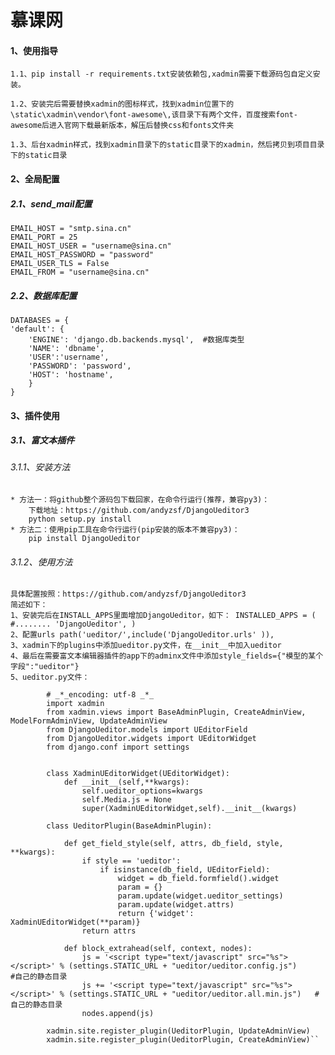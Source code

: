 # 慕课网

#### 1、使用指导
    1.1、pip install -r requirements.txt安装依赖包,xadmin需要下载源码包自定义安装。
    
    1.2、安装完后需要替换xadmin的图标样式，找到xadmin位置下的\static\xadmin\vendor\font-awesome\,该目录下有两个文件，百度搜索font-awesome后进入官网下载最新版本，解压后替换css和fonts文件夹
    
    1.3、后台xadmin样式，找到xadmin目录下的static目录下的xadmin，然后拷贝到项目目录下的static目录
#### 2、全局配置
##### 2.1、send_mail配置
    EMAIL_HOST = "smtp.sina.cn"
    EMAIL_PORT = 25
    EMAIL_HOST_USER = "username@sina.cn"
    EMAIL_HOST_PASSWORD = "password"
    EMAIL_USER_TLS = False
    EMAIL_FROM = "username@sina.cn"
##### 2.2、数据库配置
    DATABASES = {
    'default': {
        'ENGINE': 'django.db.backends.mysql',  #数据库类型
        'NAME': 'dbname',
        'USER':'username',
        'PASSWORD': 'password',
        'HOST': 'hostname',
        }
    }
#### 3、插件使用
##### 3.1、富文本插件
###### 3.1.1、安装方法
    * 方法一：将github整个源码包下载回家，在命令行运行(推荐，兼容py3)：
        下载地址：https://github.com/andyzsf/DjangoUeditor3
        python setup.py install
    * 方法二：使用pip工具在命令行运行(pip安装的版本不兼容py3)：
        pip install DjangoUeditor
###### 3.1.2、使用方法
    具体配置按照：https://github.com/andyzsf/DjangoUeditor3
    简述如下：
    1、安装完后在INSTALL_APPS里面增加DjangoUeditor，如下： INSTALLED_APPS = ( #........ 'DjangoUeditor', ) 
    2、配置urls path('ueditor/',include('DjangoUeditor.urls' )),
    3、xadmin下的plugins中添加ueditor.py文件，在__init__中加入ueditor
    4、最后在需要富文本编辑器插件的app下的adminx文件中添加style_fields={"模型的某个字段":"ueditor"}
    5、ueditor.py文件：
    
            # _*_encoding: utf-8 _*_
            import xadmin
            from xadmin.views import BaseAdminPlugin, CreateAdminView, ModelFormAdminView, UpdateAdminView
            from DjangoUeditor.models import UEditorField
            from DjangoUeditor.widgets import UEditorWidget
            from django.conf import settings
            
            
            class XadminUEditorWidget(UEditorWidget):
                def __init__(self,**kwargs):
                    self.ueditor_options=kwargs
                    self.Media.js = None
                    super(XadminUEditorWidget,self).__init__(kwargs)
            
            class UeditorPlugin(BaseAdminPlugin):
            
                def get_field_style(self, attrs, db_field, style, **kwargs):
                    if style == 'ueditor':
                        if isinstance(db_field, UEditorField):
                            widget = db_field.formfield().widget
                            param = {}
                            param.update(widget.ueditor_settings)
                            param.update(widget.attrs)
                            return {'widget': XadminUEditorWidget(**param)}
                    return attrs
            
                def block_extrahead(self, context, nodes):
                    js = '<script type="text/javascript" src="%s"></script>' % (settings.STATIC_URL + "ueditor/ueditor.config.js")         #自己的静态目录
                    js += '<script type="text/javascript" src="%s"></script>' % (settings.STATIC_URL + "ueditor/ueditor.all.min.js")   #自己的静态目录
                    nodes.append(js)
            
            xadmin.site.register_plugin(UeditorPlugin, UpdateAdminView)
            xadmin.site.register_plugin(UeditorPlugin, CreateAdminView)``